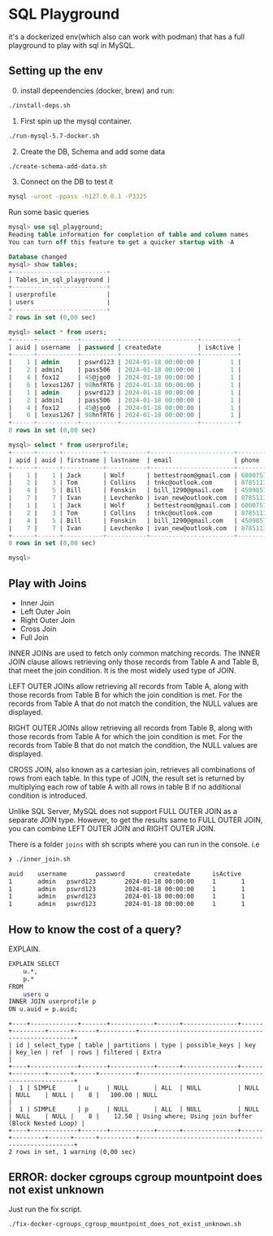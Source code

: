 # SQL Playground

it's a dockerized env(which also can work with podman) that has a full playground to play with sql in MySQL.

## Setting up the env

0. install depeendencies (docker, brew) and run:
```bash
./install-deps.sh
```
1. First spin up the mysql container.
```bash
./run-mysql-5.7-docker.sh
```
2. Create the DB, Schema and add some data
```bash
./create-schema-add-data.sh
```
3. Connect on the DB to test it
```bash
mysql -uroot -ppass -h127.0.0.1 -P3325
```
Run some basic queries
```sql
mysql> use sql_playground;
Reading table information for completion of table and column names
You can turn off this feature to get a quicker startup with -A

Database changed
mysql> show tables;
+--------------------------+
| Tables_in_sql_playground |
+--------------------------+
| userprofile              |
| users                    |
+--------------------------+
2 rows in set (0,00 sec)

mysql> select * from users;
+------+-----------+----------+---------------------+----------+
| auid | username  | password | createdate          | isActive |
+------+-----------+----------+---------------------+----------+
|    1 | admin     | pswrd123 | 2024-01-18 00:00:00 |        1 |
|    2 | admin1    | pass506  | 2024-01-18 00:00:00 |        1 |
|    4 | fox12     | 45@jgo0  | 2024-01-18 00:00:00 |        1 |
|    6 | lexus1267 | 98hnfRT6 | 2024-01-18 00:00:00 |        1 |
|    1 | admin     | pswrd123 | 2024-01-18 00:00:00 |        1 |
|    2 | admin1    | pass506  | 2024-01-18 00:00:00 |        1 |
|    4 | fox12     | 45@jgo0  | 2024-01-18 00:00:00 |        1 |
|    6 | lexus1267 | 98hnfRT6 | 2024-01-18 00:00:00 |        1 |
+------+-----------+----------+---------------------+----------+
8 rows in set (0,00 sec)

mysql> select * from userprofile;
+------+------+-----------+-----------+-----------------------+--------------+
| apid | auid | firstname | lastname  | email                 | phone        |
+------+------+-----------+-----------+-----------------------+--------------+
|    1 |    1 | Jack      | Wolf      | bettestroom@gmail.com | 600075764216 |
|    2 |    3 | Tom       | Collins   | tnkc@outlook.com      | 878511311054 |
|    4 |    5 | Bill      | Fonskin   | bill_1290@gmail.com   | 450985764216 |
|    7 |    7 | Ivan      | Levchenko | ivan_new@outlook.com  | 878511311054 |
|    1 |    1 | Jack      | Wolf      | bettestroom@gmail.com | 600075764216 |
|    2 |    3 | Tom       | Collins   | tnkc@outlook.com      | 878511311054 |
|    4 |    5 | Bill      | Fonskin   | bill_1290@gmail.com   | 450985764216 |
|    7 |    7 | Ivan      | Levchenko | ivan_new@outlook.com  | 878511311054 |
+------+------+-----------+-----------+-----------------------+--------------+
8 rows in set (0,00 sec)

mysql>
```

## Play with Joins
* Inner Join
* Left Outer Join
* Right Outer Join
* Cross Join
* Full Join

INNER JOINs are used to fetch only common matching records. The INNER JOIN clause allows retrieving only those records from Table A and Table B, that meet the join condition. It is the most widely used type of JOIN.

LEFT OUTER JOINs allow retrieving all records from Table A, along with those records from Table B for which the join condition is met. For the records from Table A that do not match the condition, the NULL values are displayed.

RIGHT OUTER JOINs allow retrieving all records from Table B, along with those records from Table A for which the join condition is met. For the records from Table B that do not match the condition, the NULL values are displayed.

CROSS JOIN, also known as a cartesian join, retrieves all combinations of rows from each table. In this type of JOIN, the result set is returned by multiplying each row of table A with all rows in table B if no additional condition is introduced.

Unlike SQL Server, MySQL does not support FULL OUTER JOIN as a separate JOIN type. However, to get the results same to FULL OUTER JOIN, you can combine LEFT OUTER JOIN and RIGHT OUTER JOIN.


There is a folder `joins` with sh scripts where you can run in the console. i.e
```bash
❯ ./inner_join.sh

auid    username        password        createdate      isActive        apid    auid    firstname       lastname        email   phone
1       admin   pswrd123        2024-01-18 00:00:00     1       1       1       Jack    Wolf    bettestroom@gmail.com   600075764216
1       admin   pswrd123        2024-01-18 00:00:00     1       1       1       Jack    Wolf    bettestroom@gmail.com   600075764216
1       admin   pswrd123        2024-01-18 00:00:00     1       1       1       Jack    Wolf    bettestroom@gmail.com   600075764216
1       admin   pswrd123        2024-01-18 00:00:00     1       1       1       Jack    Wolf    bettestroom@gmail.com   600075764216
```

## How to know the cost of a query?

EXPLAIN.
```bash
EXPLAIN SELECT 
    u.*,
    p.*
FROM 
    users u
INNER JOIN userprofile p
ON u.auid = p.auid;
```
```
+----+-------------+-------+------------+------+---------------+------+---------+------+------+----------+----------------------------------------------------+
| id | select_type | table | partitions | type | possible_keys | key  | key_len | ref  | rows | filtered | Extra                                              |
+----+-------------+-------+------------+------+---------------+------+---------+------+------+----------+----------------------------------------------------+
|  1 | SIMPLE      | u     | NULL       | ALL  | NULL          | NULL | NULL    | NULL |    8 |   100.00 | NULL                                               |
|  1 | SIMPLE      | p     | NULL       | ALL  | NULL          | NULL | NULL    | NULL |    8 |    12.50 | Using where; Using join buffer (Block Nested Loop) |
+----+-------------+-------+------------+------+---------------+------+---------+------+------+----------+----------------------------------------------------+
2 rows in set, 1 warning (0,00 sec)
```

## ERROR: docker cgroups cgroup mountpoint does not exist unknown

Just run the fix script.
```bash
./fix-docker-cgroups_cgroup_mountpoint_does_not_exist_unknown.sh
```